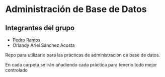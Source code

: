 # Administración de Base de Datos

## Integrantes del grupo

* [Pedro Ramos](http://alu0100505078.github.io/)
* Orlandy Ariel Sánchez Acosta

Repo para utilizarlo para las prácticas de administración de base de datos.

En cada carpeta se irán añadiendo cada práctica para tenerlo todo mejor controlado
